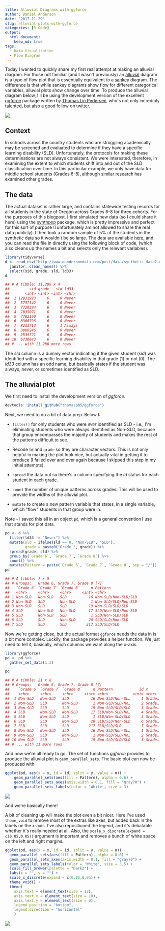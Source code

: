 ```yaml
---
title: Alluvial Diagrams with ggforce
author: Daniel Anderson
date: '2017-11-29'
slug: alluvial-plots-with-ggforce
categories: [R Code]
output: 
  html_document:
    keep_md: true
tags:
  - Data Visualization
  - Flow Diagram
---
```




Today I wanted to quickly share my first real attempt at making an alluvial 
diagram. For those not familiar (and I wasn't previously) an 
[alluvial](https://en.wikipedia.org/wiki/Alluvial_diagram) diagram is a type of
flow plot that is essentially equivalent to a 
[sankey](https://developers.google.com/chart/interactive/docs/gallery/sankey)
diagram. The difference is that while sankey diagrams show flow for different
categorical variables, alluvial plots show change over time. To produce the 
alluvial diagram below, I'll be using the development version of the excellent
[ggforce](https://github.com/thomasp85/ggforce) package written by 
[Thomas Lin Pedersen](https://twitter.com/thomasp85), who's not only incredibly
talented, but also a good follow on twitter.

![](../2017-11-29-alluvial-plots-with-ggforce_files/figure-html/first_plot-1.png)<!-- -->

## Context
In schools across the country students who are struggling academically may be
screened and evaluated to determine if they have a specific learning disability
(SLD). Unfortunately, the protocols for making these determinations are not
always consistent. We were interested, therefore, in examining the extent to 
which students shift into and out of the SLD classification over time. In this
particular example, we only have data for middle school students (Grades 6-8),
although 
[similar research](http://citeseerx.ist.psu.edu/viewdoc/download?doi=10.1.1.839.1628&rep=rep1&type=pdf)
has examined other grades. 

## The data
The actual dataset is rather large, and contains statewide testing records for
all students in the state of Oregon across Grades 6-8 for three cohorts. For
the purposes of this blogpost, I first simulated new data (so I could share it
here) using the 
[synthpop](https://cran.r-project.org/web/packages/synthpop/vignettes/synthpop.pdf) 
package, which is pretty impressive and perfect for this sort of purpose (I
unfortunately am not allowed to share the real data publicly). I then took a 
random sample of 5% of the students in the synthetic data so it wouldn't be so
large. The data are available [here](../data/synthetic_data2.csv), and you can 
read the file in directly using the following block of code, (which also cleans
up the names a bit and selects only the relevant variables).


```r
library(tidyverse)
d <- read_csv("http://www.dandersondata.com/post/data/synthetic_data2.csv") %>% 
  janitor::clean_names() %>% 
  select(sid, grade, sld, ld33)
d
```

```r
## # A tibble: 11,298 x 4
##         sid grade   sld ld33  
##       <int> <int> <int> <chr> 
##  1 12931993     6     0 Never 
##  2  5757142     6     0 Never 
##  3  7720394     6     0 Never 
##  4  7035071     6     0 Never 
##  5  7782160     6     0 Never 
##  6  8306796     6     0 Never 
##  7  8213712     6     1 Always
##  8  3808246     6     0 Never 
##  9  2539721     6     0 Never 
## 10  6730043     6     0 Never 
## # ... with 11,288 more rows
```
The *sld* column is a dummy vector indicating if the given student (*sid*) was
identified with a specific learning disability in that grade (1) or not (0). The
*ld33* column has an odd name, but basically states if the student was always,
never, or sometimes identified as SLD.

## The alluvial plot

We first need to install the development version of *ggforce*.

```r
devtools::install_github("thomasp85/ggforce")
```

Next, we need to do a bit of data prep. Below I:
* `filter()` for only students who were *ever* identified as SLD - i.e., I'm 
eliminating students who were always identified as Non-SLD, because that group 
encompasses the majority of students and makes the rest of the patterns difficult 
to see.

* Recode `ld` and `grade` so they are character vectors. This is not only 
helpful in making the plot look nice, but actually vital in getting it to 
produce (I failed over and over again because I skipped this step in my 
initial attempts).

* `spread` the data out so there's a column specifying the *ld* status for each
student in each grade.

* `count` the number of unique patterns across grades. This will be used to 
provide the widths of the alluvial plot.

* `mutate` to create a new pattern variable that states, in a single variable,
which "flow" students in that group were in.

Note - I saved this all in an object `pd`, which is a general convention I use
that stands for plot data.


```r
pd <- d %>% 
  filter(ld33 != "Never") %>%
  mutate(sld = ifelse(sld == 0, "Non-SLD", "SLD"),
         grade = paste0("Grade ", grade)) %>% 
  spread(grade, sld) %>% 
  group_by(`Grade 6`, `Grade 7`, `Grade 8`) %>% 
  count() %>% 
  mutate(Pattern = paste(`Grade 6`, `Grade 7`, `Grade 8`, sep = "/"))
pd
```

```r
## # A tibble: 7 x 5
## # Groups:   Grade 6, Grade 7, Grade 8 [7]
##   `Grade 6` `Grade 7` `Grade 8`     n Pattern            
##   <chr>     <chr>     <chr>     <int> <chr>              
## 1 Non-SLD   Non-SLD   SLD          16 Non-SLD/Non-SLD/SLD
## 2 Non-SLD   SLD       Non-SLD       1 Non-SLD/SLD/Non-SLD
## 3 Non-SLD   SLD       SLD          19 Non-SLD/SLD/SLD    
## 4 SLD       Non-SLD   Non-SLD      17 SLD/Non-SLD/Non-SLD
## 5 SLD       Non-SLD   SLD           1 SLD/Non-SLD/SLD    
## 6 SLD       SLD       Non-SLD      20 SLD/SLD/Non-SLD    
## 7 SLD       SLD       SLD         217 SLD/SLD/SLD
```

Now we're getting close, but the actual format `ggforce` needs the data in is a
bit more complex. Luckily, the package provides a helper function. We just need
to tell it, basically, which columns we want along the x-axis.


```r
library(ggforce)
pd <- pd %>% 
  gather_set_data(1:3)

pd
```

```r
## # A tibble: 21 x 8
## # Groups:   Grade 6, Grade 7, Grade 8 [7]
##    `Grade 6` `Grade 7` `Grade 8`     n Pattern            id x      y     
##    <chr>     <chr>     <chr>     <int> <chr>           <int> <chr>  <chr> 
##  1 Non-SLD   Non-SLD   SLD          16 Non-SLD/Non-SL…     1 Grade… Non-S…
##  2 Non-SLD   SLD       Non-SLD       1 Non-SLD/SLD/No…     2 Grade… Non-S…
##  3 Non-SLD   SLD       SLD          19 Non-SLD/SLD/SLD     3 Grade… Non-S…
##  4 SLD       Non-SLD   Non-SLD      17 SLD/Non-SLD/No…     4 Grade… SLD   
##  5 SLD       Non-SLD   SLD           1 SLD/Non-SLD/SLD     5 Grade… SLD   
##  6 SLD       SLD       Non-SLD      20 SLD/SLD/Non-SLD     6 Grade… SLD   
##  7 SLD       SLD       SLD         217 SLD/SLD/SLD         7 Grade… SLD   
##  8 Non-SLD   Non-SLD   SLD          16 Non-SLD/Non-SL…     1 Grade… Non-S…
##  9 Non-SLD   SLD       Non-SLD       1 Non-SLD/SLD/No…     2 Grade… SLD   
## 10 Non-SLD   SLD       SLD          19 Non-SLD/SLD/SLD     3 Grade… SLD   
## # ... with 11 more rows
```

And now we're all ready to go. The set of functions *ggforce* provides to
produce the alluvial plot is `geom_parallel_sets`. The basic plot can now be 
produced with


```r
ggplot(pd, aes(x = x, id = id, split = y, value = n)) +
    geom_parallel_sets(aes(fill = Pattern), alpha = 0.6) +
    geom_parallel_sets_axes(axis.width = 0.1, fill = "gray70") +
    geom_parallel_sets_labels(color = 'White', size = 3)
```

![](../2017-11-29-alluvial-plots-with-ggforce_files/figure-html/alluvial_plot1-1.png)<!-- -->

And we're basically there!

A bit of cleaning up will make the plot even a bit nicer. Here I've used 
`theme_void` to remove most of the extras like axes, but added back in the
labels on the x-axis. I've also repositioned the legend, and it's debatable
whether it's really needed at all. Also, the 
`scale_x_discrete(expand = c(0.05,0.05))` argument is important and removes a 
bunch of white space on the left and right margins.


```r
ggplot(pd, aes(x = x, id = id, split = y, value = n)) +
  geom_parallel_sets(aes(fill = Pattern), alpha = 0.6) +
  geom_parallel_sets_axes(axis.width = 0.1, fill = "gray70") +
  geom_parallel_sets_labels(color = 'White', size = 3.5) +
  scale_fill_brewer(palette = "Dark2") +
  labs(x = "", y = "") +
  scale_x_discrete(expand = c(0.05,0.05)) +
  theme_void() + 
  theme(
    axis.text = element_text(size = 12),
    axis.text.x = element_text(size = 10),
    axis.text.y = element_text(size = 0),
    legend.position = "bottom",
    legend.direction = "horizontal"
    )
```

![](../2017-11-29-alluvial-plots-with-ggforce_files/figure-html/alluvial_plot2-1.png)<!-- -->
